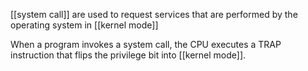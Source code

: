 
[[system call]] are used to request services that are performed by the operating system in [[kernel mode]]

When a program invokes a system call, the CPU executes a TRAP instruction that flips the privilege bit into [[kernel mode]].


